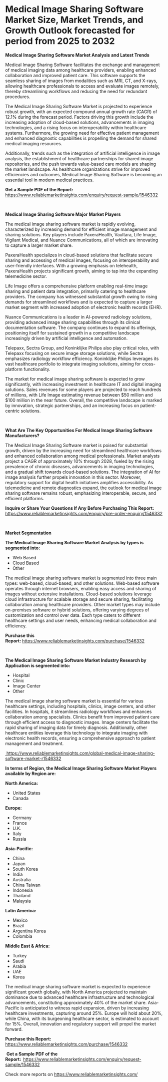 <p><h1>Medical Image Sharing Software Market Size, Market Trends, and Growth Outlook forecasted for period from 2025 to 2032</h1></p><p><strong>Medical Image Sharing Software Market Analysis and Latest Trends</strong></p>
<p><p>Medical Image Sharing Software facilitates the exchange and management of medical imaging data among healthcare providers, enabling enhanced collaboration and improved patient care. This software supports the seamless sharing of images from modalities such as MRI, CT, and X-rays, allowing healthcare professionals to access and evaluate images remotely, thereby streamlining workflows and reducing the need for redundant procedures.</p><p>The Medical Image Sharing Software Market is projected to experience robust growth, with an expected compound annual growth rate (CAGR) of 12.1% during the forecast period. Factors driving this growth include the increasing adoption of cloud-based solutions, advancements in imaging technologies, and a rising focus on interoperability within healthcare systems. Furthermore, the growing need for effective patient management and enhanced diagnostic capabilities is propelling the demand for shared medical imaging resources.</p><p>Additionally, trends such as the integration of artificial intelligence in image analysis, the establishment of healthcare partnerships for shared image repositories, and the push towards value-based care models are shaping the market landscape. As healthcare organizations strive for improved efficiencies and outcomes, Medical Image Sharing Software is becoming an essential tool in modern medical practices.</p></p>
<p><strong>Get a Sample PDF of the Report:&nbsp;</strong> <a href="https://www.reliablemarketinsights.com/enquiry/request-sample/1546332?utm_campaign=3223&utm_medium=2&utm_source=Github&utm_content=ia&utm_term=11032025&utm_id=medical-image-sharing-software">https://www.reliablemarketinsights.com/enquiry/request-sample/1546332</a></p>
<p>&nbsp;</p>
<p><strong>Medical Image Sharing Software Major Market Players</strong></p>
<p><p>The medical image sharing software market is rapidly evolving, characterized by increasing demand for efficient image management and sharing solutions. Key players include PaxeraHealth, Vaultara, Life Image, Vigilant Medical, and Nuance Communications, all of which are innovating to capture a larger market share.</p><p>PaxeraHealth specializes in cloud-based solutions that facilitate secure sharing and accessing of medical images, focusing on interoperability and user-friendly interfaces. With a growing emphasis on telehealth, PaxeraHealth projects significant growth, aiming to tap into the expanding telemedicine sector.</p><p>Life Image offers a comprehensive platform enabling real-time image sharing and patient data integration, primarily catering to healthcare providers. The company has witnessed substantial growth owing to rising demands for streamlined workflows and is expected to capture a larger market segment with increased adoption of electronic health records (EHR).</p><p>Nuance Communications is a leader in AI-powered radiology solutions, providing advanced image sharing capabilities through its clinical documentation software. The company continues to expand its offerings, positioning itself for sustained growth in a competitive landscape increasingly driven by artificial intelligence and automation.</p><p>Telepaxx, Sectra Group, and Koninklijke Philips also play critical roles, with Telepaxx focusing on secure image storage solutions, while Sectra emphasizes radiology workflow efficiency. Koninklijke Philips leverages its vast healthcare portfolio to integrate imaging solutions, aiming for cross-platform functionality.</p><p>The market for medical image sharing software is expected to grow significantly, with increasing investment in healthcare IT and digital imaging solutions. Sales revenues for some players are projected to reach hundreds of millions, with Life Image estimating revenue between $50 million and $100 million in the near future. Overall, the competitive landscape is marked by innovation, strategic partnerships, and an increasing focus on patient-centric solutions.</p></p>
<p>&nbsp;</p>
<p><strong>What Are The Key Opportunities For Medical Image Sharing Software Manufacturers?</strong></p>
<p><p>The Medical Image Sharing Software market is poised for substantial growth, driven by the increasing need for streamlined healthcare workflows and enhanced collaboration among medical professionals. Market analysts project a CAGR of approximately 10% through 2028, fueled by the rising prevalence of chronic diseases, advancements in imaging technologies, and a gradual shift towards cloud-based solutions. The integration of AI for image analysis further propels innovation in this sector. Moreover, regulatory support for digital health initiatives amplifies accessibility. As telemedicine and remote diagnostics expand, the outlook for medical image sharing software remains robust, emphasizing interoperable, secure, and efficient platforms.</p></p>
<p><strong>Inquire or Share Your Questions If Any Before Purchasing This Report:</strong> <a href="https://www.reliablemarketinsights.com/enquiry/pre-order-enquiry/1546332?utm_campaign=3223&utm_medium=2&utm_source=Github&utm_content=ia&utm_term=11032025&utm_id=medical-image-sharing-software">https://www.reliablemarketinsights.com/enquiry/pre-order-enquiry/1546332</a></p>
<p>&nbsp;</p>
<p><strong>Market Segmentation</strong></p>
<p><strong>The Medical Image Sharing Software Market Analysis by types is segmented into:</strong></p>
<p><ul><li>Web Based</li><li>Cloud Based</li><li>Other</li></ul></p>
<p><p>The medical image sharing software market is segmented into three main types: web-based, cloud-based, and other solutions. Web-based software operates through internet browsers, enabling easy access and sharing of images without extensive installations. Cloud-based solutions leverage cloud infrastructure for scalable storage and secure sharing, facilitating collaboration among healthcare providers. Other market types may include on-premises software or hybrid solutions, offering varying degrees of customization and control over data. Each type caters to different healthcare settings and user needs, enhancing medical collaboration and efficiency.</p></p>
<p><strong>Purchase this Report:&nbsp;</strong><a href="https://www.reliablemarketinsights.com/purchase/1546332?utm_campaign=3223&utm_medium=2&utm_source=Github&utm_content=ia&utm_term=11032025&utm_id=medical-image-sharing-software">https://www.reliablemarketinsights.com/purchase/1546332</a></p>
<p>&nbsp;</p>
<p><strong>The Medical Image Sharing Software Market Industry Research by Application is segmented into:</strong></p>
<p><ul><li>Hospital</li><li>Clinic</li><li>Image Center</li><li>Other</li></ul></p>
<p><p>The medical image sharing software market is essential for various healthcare settings, including hospitals, clinics, image centers, and other facilities. In hospitals, it streamlines radiology workflows and enhances collaboration among specialists. Clinics benefit from improved patient care through efficient access to diagnostic images. Image centers facilitate the rapid sharing of imaging data for timely diagnosis. Additionally, other healthcare entities leverage this technology to integrate imaging with electronic health records, ensuring a comprehensive approach to patient management and treatment.</p></p>
<p><a href="https://www.reliablemarketinsights.com/global-medical-image-sharing-software-market-r1546332?utm_campaign=3223&utm_medium=2&utm_source=Github&utm_content=ia&utm_term=11032025&utm_id=medical-image-sharing-software">&nbsp;https://www.reliablemarketinsights.com/global-medical-image-sharing-software-market-r1546332</a></p>
<p><strong>In terms of Region, the Medical Image Sharing Software Market Players available by Region are:</strong></p>
<p>
    <p> <strong> North America: </strong>
        <ul>
            <li>United States</li>
            <li>Canada</li>
        </ul>
        </p> 
    <p> <strong> Europe: </strong>
        <ul>
            <li>Germany</li>
            <li>France</li>
            <li>U.K.</li>
            <li>Italy</li>
            <li>Russia</li>
        </ul>
        </p> 
    <p> <strong> Asia-Pacific: </strong>
        <ul>
            <li>China</li>
            <li>Japan</li>
            <li>South Korea</li>
            <li>India</li>
            <li>Australia</li>
            <li>China Taiwan</li>
            <li>Indonesia</li>
            <li>Thailand</li>
            <li>Malaysia</li>
        </ul>
        </p> 
    <p> <strong> Latin America: </strong>
        <ul>
            <li>Mexico</li>
            <li>Brazil</li>
            <li>Argentina Korea</li>
            <li>Colombia</li>
        </ul>
        </p> 
    <p> <strong> Middle East & Africa: </strong>
        <ul>
            <li>Turkey</li>
            <li>Saudi</li>
            <li>Arabia</li>
            <li>UAE</li>
            <li>Korea</li>
        </ul>
    </p>
    </p>
<p><p>The medical image sharing software market is expected to experience significant growth globally, with North America projected to maintain dominance due to advanced healthcare infrastructure and technological advancements, constituting approximately 40% of the market share. Asia-Pacific is anticipated to witness rapid expansion, driven by increasing healthcare investments, capturing around 25%. Europe will hold about 20%, while China, with its burgeoning healthcare sector, is estimated to account for 15%. Overall, innovation and regulatory support will propel the market forward.</p></p>
<p><strong>Purchase this Report: </strong><a href="https://www.reliablemarketinsights.com/purchase/1546332?utm_campaign=3223&utm_medium=2&utm_source=Github&utm_content=ia&utm_term=11032025&utm_id=medical-image-sharing-software">https://www.reliablemarketinsights.com/purchase/1546332</a></p>
<p>&nbsp;<strong>Get a Sample PDF of the Report:&nbsp;&nbsp;</strong><a href="https://www.reliablemarketinsights.com/enquiry/request-sample/1546332?utm_campaign=3223&utm_medium=2&utm_source=Github&utm_content=ia&utm_term=11032025&utm_id=medical-image-sharing-software">https://www.reliablemarketinsights.com/enquiry/request-sample/1546332</a></p>
<p><strong></strong></p>
<p>Check more reports on <a href="https://www.reliablemarketinsights.com/?utm_campaign=3223&utm_medium=2&utm_source=Github&utm_content=ia&utm_term=11032025&utm_id=medical-image-sharing-software">https://www.reliablemarketinsights.com/</a></p>